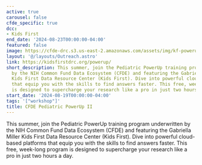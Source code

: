 ```yaml
---
active: true
carousel: false
cfde_specific: true
dcc:
- Kids First
end_date: '2024-08-23T00:00:00-04:00'
featured: false
image: https://cfde-drc.s3.us-east-2.amazonaws.com/assets/img/kf-powerup-2024.png
layout: '@/layouts/Outreach.astro'
link: https://kidsfirstdrc.org/powerup/
short_description: This summer, join the Pediatric PowerUp training program underwritten
  by the NIH Common Fund Data Ecosystem (CFDE) and featuring the Gabriella Miller
  Kids First Data Resource Center (Kids First). Dive into powerful cloud-based platforms
  that equip you with the skills to find answers faster. This free, week-long program
  is designed to supercharge your research like a pro in just two hours a day.
start_date: '2024-08-19T00:00:00-04:00'
tags: '["workshop"]'
title: CFDE Pediatric PowerUp II
---
```

This summer, join the Pediatric PowerUp training program underwritten by the NIH Common Fund Data Ecosystem (CFDE) and featuring the Gabriella Miller Kids First Data Resource Center (Kids First). Dive into powerful cloud-based platforms that equip you with the skills to find answers faster. This free, week-long program is designed to supercharge your research like a pro in just two hours a day.
